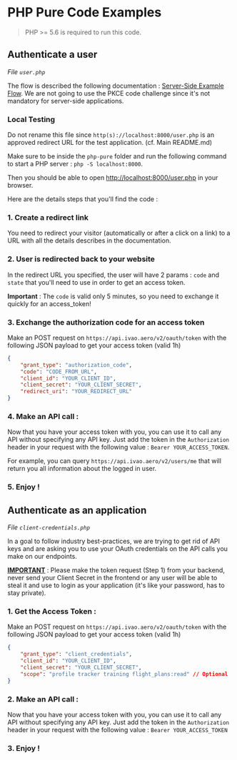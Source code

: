 # PHP Pure Code Examples

> PHP >= 5.6 is required to run this code.

## Authenticate a user
_File `user.php`_

The flow is described the following documentation : [Server-Side Example Flow](https://www.oauth.com/oauth2-servers/server-side-apps/example-flow/). We are not going to use the PKCE code challenge since it's not mandatory for server-side applications.

### Local Testing 
Do not rename this file since `http(s)://localhost:8000/user.php` is an approved redirect URL for the test application. (cf. Main README.md)

Make sure to be inside the `php-pure` folder and run the following command to start a PHP server : `php -S localhost:8000`. 

Then you should be able to open [http://localhost:8000/user.php](http://localhost:8000/user.php) in your browser.

Here are the details steps that you'll find the code : 

### 1. Create a redirect link
You need to redirect your visitor (automatically or after a click on a link) to a URL with all the details describes in the documentation.

### 2. User is redirected back to your website
In the redirect URL you specified, the user will have 2 params : `code` and `state` that you'll need to use in order to get an access token. 

**Important** : The `code` is valid only 5 minutes, so you need to exchange it quickly for an access_token!

### 3. Exchange the authorization code for an access token

Make an POST request on `https://api.ivao.aero/v2/oauth/token` with the following JSON payload to get your access token (valid 1h)
```json
{
    "grant_type": "authorization_code",
    "code": "CODE_FROM_URL",
    "client_id": "YOUR_CLIENT_ID",
    "client_secret": "YOUR_CLIENT_SECRET",
    "redirect_uri": "YOUR_REDIRECT_URL"
}
```

### 4. Make an API call : 
Now that you have your access token with you, you can use it to call any API without specifying any API key. Just add the token in the `Authorization` header in your request with the following value : `Bearer YOUR_ACCESS_TOKEN`. 

For example, you can query `https://api.ivao.aero/v2/users/me` that will return you all information about the logged in user.

### 5. Enjoy !

## Authenticate as an application
_File `client-credentials.php`_

In a goal to follow industry best-practices, we are trying to get rid of API keys and are asking you to use your OAuth credentials on the API calls you make on our endpoints.

<ins>**IMPORTANT**</ins> : Please make the token request (Step 1) from your backend, never send your Client Secret in the frontend or any user will be able to steal it and use to login as your application (it's like your password, has to stay private).

### 1. Get the Access Token :
Make an POST request on `https://api.ivao.aero/v2/oauth/token` with the following JSON payload to get your access token (valid 1h)
```json
{
    "grant_type": "client_credentials",
    "client_id": "YOUR_CLIENT_ID",
    "client_secret": "YOUR_CLIENT_SECRET",
    "scope": "profile tracker training flight_plans:read" // Optional
}
```

### 2. Make an API call : 
Now that you have your access token with you, you can use it to call any API without specifying any API key. Just add the token in the `Authorization` header in your request with the following value : `Bearer YOUR_ACCESS_TOKEN`

### 3. Enjoy !